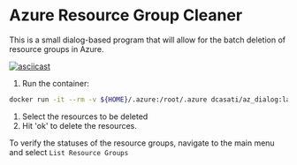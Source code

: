 # Azure Resource Group Cleaner

This is a small dialog-based program that will allow for the batch deletion of resource groups in Azure.

[![asciicast](https://asciinema.org/a/xDAGu9Lxgieo0Njukvq5mjKH3.png)](https://asciinema.org/a/xDAGu9Lxgieo0Njukvq5mjKH3)

1. Run the container:

```bash
docker run -it --rm -v ${HOME}/.azure:/root/.azure dcasati/az_dialog:latest
```

1. Select the resources to be deleted
1. Hit 'ok' to delete the resources.

To verify the statuses of the resource groups, navigate to the main menu and select `List Resource Groups`
